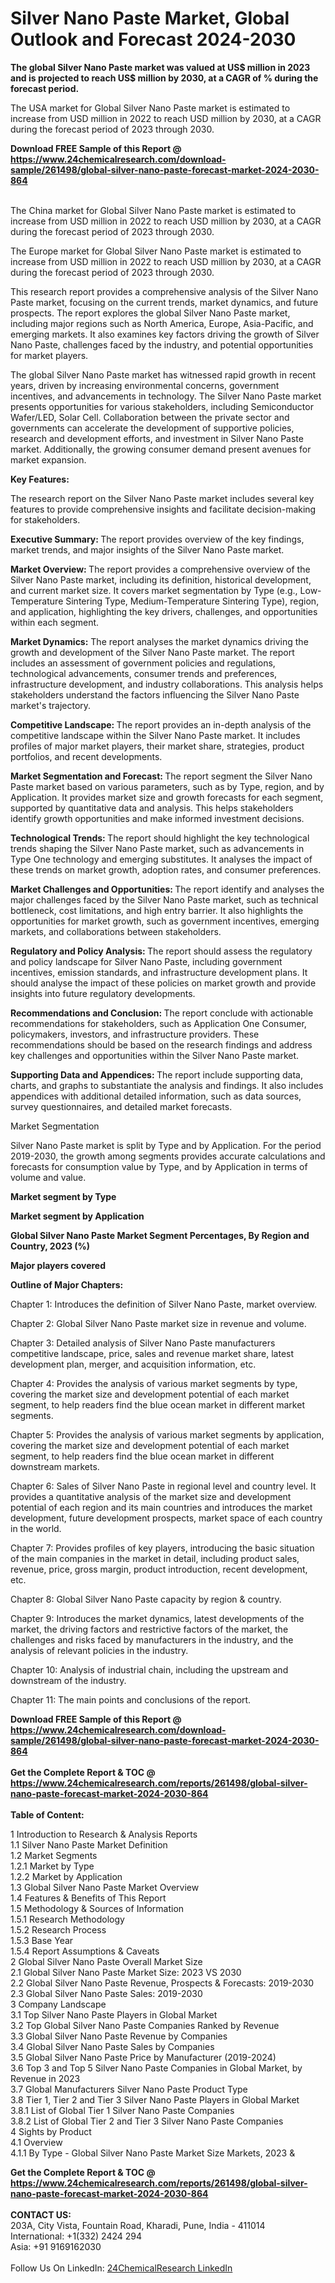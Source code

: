 <h1>Silver Nano Paste Market, Global Outlook and Forecast 2024-2030</h1><p><strong>The global Silver Nano Paste market was valued at US$ million in 2023 and is projected to reach US$ million by 2030, at a CAGR of % during the forecast period.</strong></p><p>
</p><p>The USA market for Global Silver Nano Paste market is estimated to increase from USD million in 2022 to reach USD million by 2030, at a CAGR during the forecast period of 2023 through 2030.</p><div><b>Download FREE Sample of this Report @ 
            <a href="https://www.24chemicalresearch.com/download-sample/261498/global-silver-nano-paste-forecast-market-2024-2030-864">
            https://www.24chemicalresearch.com/download-sample/261498/global-silver-nano-paste-forecast-market-2024-2030-864</a></b></div><br><p>
</p><p>The China market for Global Silver Nano Paste market is estimated to increase from USD million in 2022 to reach USD million by 2030, at a CAGR during the forecast period of 2023 through 2030.</p><p>
</p><p>The Europe market for Global Silver Nano Paste market is estimated to increase from USD million in 2022 to reach USD million by 2030, at a CAGR during the forecast period of 2023 through 2030.</p><p>
</p><p>This research report provides a comprehensive analysis of the Silver Nano Paste market, focusing on the current trends, market dynamics, and future prospects. The report explores the global Silver Nano Paste market, including major regions such as North America, Europe, Asia-Pacific, and emerging markets. It also examines key factors driving the growth of Silver Nano Paste, challenges faced by the industry, and potential opportunities for market players.</p><p>
The global Silver Nano Paste market has witnessed rapid growth in recent years, driven by increasing environmental concerns, government incentives, and advancements in technology. The Silver Nano Paste market presents opportunities for various stakeholders, including Semiconductor Wafer/LED, Solar Cell. Collaboration between the private sector and governments can accelerate the development of supportive policies, research and development efforts, and investment in Silver Nano Paste market. Additionally, the growing consumer demand present avenues for market expansion.</p><p>
<strong>Key Features:</strong></p><p>
The research report on the Silver Nano Paste market includes several key features to provide comprehensive insights and facilitate decision-making for stakeholders.</p><p>
<strong>Executive Summary: </strong>The report provides overview of the key findings, market trends, and major insights of the Silver Nano Paste market.</p><p>
<strong>Market Overview: </strong>The report provides a comprehensive overview of the Silver Nano Paste market, including its definition, historical development, and current market size. It covers market segmentation by Type (e.g., Low-Temperature Sintering Type, Medium-Temperature Sintering Type), region, and application, highlighting the key drivers, challenges, and opportunities within each segment.</p><p>
<strong>Market Dynamics:</strong> The report analyses the market dynamics driving the growth and development of the Silver Nano Paste market. The report includes an assessment of government policies and regulations, technological advancements, consumer trends and preferences, infrastructure development, and industry collaborations. This analysis helps stakeholders understand the factors influencing the Silver Nano Paste market's trajectory.</p><p>
<strong>Competitive Landscape: </strong>The report provides an in-depth analysis of the competitive landscape within the Silver Nano Paste market. It includes profiles of major market players, their market share, strategies, product portfolios, and recent developments.</p><p>
<strong>Market Segmentation and Forecast: </strong>The report segment the Silver Nano Paste market based on various parameters, such as by Type, region, and by Application. It provides market size and growth forecasts for each segment, supported by quantitative data and analysis. This helps stakeholders identify growth opportunities and make informed investment decisions.</p><p>
<strong>Technological Trends: </strong>The report should highlight the key technological trends shaping the Silver Nano Paste market, such as advancements in Type One technology and emerging substitutes. It analyses the impact of these trends on market growth, adoption rates, and consumer preferences.</p><p>
<strong>Market Challenges and Opportunities: </strong>The report identify and analyses the major challenges faced by the Silver Nano Paste market, such as technical bottleneck, cost limitations, and high entry barrier. It also highlights the opportunities for market growth, such as government incentives, emerging markets, and collaborations between stakeholders.</p><p>
<strong>Regulatory and Policy Analysis: </strong>The report should assess the regulatory and policy landscape for Silver Nano Paste, including government incentives, emission standards, and infrastructure development plans. It should analyse the impact of these policies on market growth and provide insights into future regulatory developments.</p><p>
<strong>Recommendations and Conclusion: </strong>The report conclude with actionable recommendations for stakeholders, such as Application One Consumer, policymakers, investors, and infrastructure providers. These recommendations should be based on the research findings and address key challenges and opportunities within the Silver Nano Paste market.</p><p>
<strong>Supporting Data and Appendices: </strong>The report include supporting data, charts, and graphs to substantiate the analysis and findings. It also includes appendices with additional detailed information, such as data sources, survey questionnaires, and detailed market forecasts.</p><p>
Market Segmentation</p><p>
Silver Nano Paste market is split by Type and by Application. For the period 2019-2030, the growth among segments provides accurate calculations and forecasts for consumption value by Type, and by Application in terms of volume and value.</p><p>
<strong>Market segment by Type</strong></p><p>
</p><p>
</p><p><strong>Market segment by Application</strong></p><p>
</p><p>
</p><p><strong>Global Silver Nano Paste Market Segment Percentages, By Region and Country, 2023 (%)</strong></p><p>
</p><p>
</p><p></p><p>
</p><p><strong>Major players covered</strong></p><p>
</p><p>
</p><p><strong>Outline of Major Chapters:</strong></p><p>
Chapter 1: Introduces the definition of Silver Nano Paste, market overview.</p><p>
Chapter 2: Global Silver Nano Paste market size in revenue and volume.</p><p>
Chapter 3: Detailed analysis of Silver Nano Paste manufacturers competitive landscape, price, sales and revenue market share, latest development plan, merger, and acquisition information, etc.</p><p>
Chapter 4: Provides the analysis of various market segments by type, covering the market size and development potential of each market segment, to help readers find the blue ocean market in different market segments.</p><p>
Chapter 5: Provides the analysis of various market segments by application, covering the market size and development potential of each market segment, to help readers find the blue ocean market in different downstream markets.</p><p>
Chapter 6: Sales of Silver Nano Paste in regional level and country level. It provides a quantitative analysis of the market size and development potential of each region and its main countries and introduces the market development, future development prospects, market space of each country in the world.</p><p>
Chapter 7: Provides profiles of key players, introducing the basic situation of the main companies in the market in detail, including product sales, revenue, price, gross margin, product introduction, recent development, etc.</p><p>
Chapter 8: Global Silver Nano Paste capacity by region &amp; country.</p><p>
Chapter 9: Introduces the market dynamics, latest developments of the market, the driving factors and restrictive factors of the market, the challenges and risks faced by manufacturers in the industry, and the analysis of relevant policies in the industry.</p><p>
Chapter 10: Analysis of industrial chain, including the upstream and downstream of the industry.</p><p>
Chapter 11: The main points and conclusions of the report.</p><div><b>Download FREE Sample of this Report @ 
            <a href="https://www.24chemicalresearch.com/download-sample/261498/global-silver-nano-paste-forecast-market-2024-2030-864">
            https://www.24chemicalresearch.com/download-sample/261498/global-silver-nano-paste-forecast-market-2024-2030-864</a></b></div><br><div><b>Get the Complete Report & TOC @ 
            <a href="https://www.24chemicalresearch.com/reports/261498/global-silver-nano-paste-forecast-market-2024-2030-864">
            https://www.24chemicalresearch.com/reports/261498/global-silver-nano-paste-forecast-market-2024-2030-864</a></b></div><br>
            <b>Table of Content:</b><p>1 Introduction to Research & Analysis Reports<br />
    1.1 Silver Nano Paste Market Definition<br />
    1.2 Market Segments<br />
        1.2.1 Market by Type<br />
        1.2.2 Market by Application<br />
    1.3 Global Silver Nano Paste Market Overview<br />
    1.4 Features & Benefits of This Report<br />
    1.5 Methodology & Sources of Information<br />
        1.5.1 Research Methodology<br />
        1.5.2 Research Process<br />
        1.5.3 Base Year<br />
        1.5.4 Report Assumptions & Caveats<br />
2 Global Silver Nano Paste Overall Market Size<br />
    2.1 Global Silver Nano Paste Market Size: 2023 VS 2030<br />
    2.2 Global Silver Nano Paste Revenue, Prospects & Forecasts: 2019-2030<br />
    2.3 Global Silver Nano Paste Sales: 2019-2030<br />
3 Company Landscape<br />
    3.1 Top Silver Nano Paste Players in Global Market<br />
    3.2 Top Global Silver Nano Paste Companies Ranked by Revenue<br />
    3.3 Global Silver Nano Paste Revenue by Companies<br />
    3.4 Global Silver Nano Paste Sales by Companies<br />
    3.5 Global Silver Nano Paste Price by Manufacturer (2019-2024)<br />
    3.6 Top 3 and Top 5 Silver Nano Paste Companies in Global Market, by Revenue in 2023<br />
    3.7 Global Manufacturers Silver Nano Paste Product Type<br />
    3.8 Tier 1, Tier 2 and Tier 3 Silver Nano Paste Players in Global Market<br />
        3.8.1 List of Global Tier 1 Silver Nano Paste Companies<br />
        3.8.2 List of Global Tier 2 and Tier 3 Silver Nano Paste Companies<br />
4 Sights by Product<br />
    4.1 Overview<br />
        4.1.1 By Type - Global Silver Nano Paste Market Size Markets, 2023 &</p><div><b>Get the Complete Report & TOC @ 
            <a href="https://www.24chemicalresearch.com/reports/261498/global-silver-nano-paste-forecast-market-2024-2030-864">
            https://www.24chemicalresearch.com/reports/261498/global-silver-nano-paste-forecast-market-2024-2030-864</a></b></div><br><b>CONTACT US:</b><br>
            203A, City Vista, Fountain Road, Kharadi, Pune, India - 411014<br>
            International: +1(332) 2424 294<br>
            Asia: +91 9169162030 <br><br>
            Follow Us On LinkedIn: <a href="https://www.linkedin.com/company/24chemicalresearch/">24ChemicalResearch LinkedIn</a>